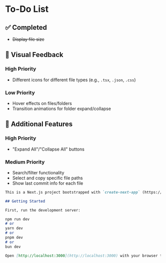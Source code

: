 # To-Do List

## ✅ Completed
- ~~Display file size~~

## 🎨 Visual Feedback
### High Priority
- Different icons for different file types (e.g., `.tsx`, `.json`, `.css`)

### Low Priority
- Hover effects on files/folders
- Transition animations for folder expand/collapse

## 🚀 Additional Features
### High Priority
- "Expand All"/"Collapse All" buttons

### Medium Priority
- Search/filter functionality
- Select and copy specific file paths
- Show last commit info for each file




```markdown
This is a Next.js project bootstrapped with `create-next-app` (https://nextjs.org/docs/app/api-reference/cli/create-next-app).

## Getting Started

First, run the development server:

npm run dev
# or
yarn dev
# or
pnpm dev
# or
bun dev

Open [http://localhost:3000](http://localhost:3000) with your browser to see the result.
```
